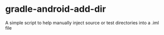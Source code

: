 gradle-android-add-dir
======================

A simple script to help manually inject source or test directories into a .iml file
